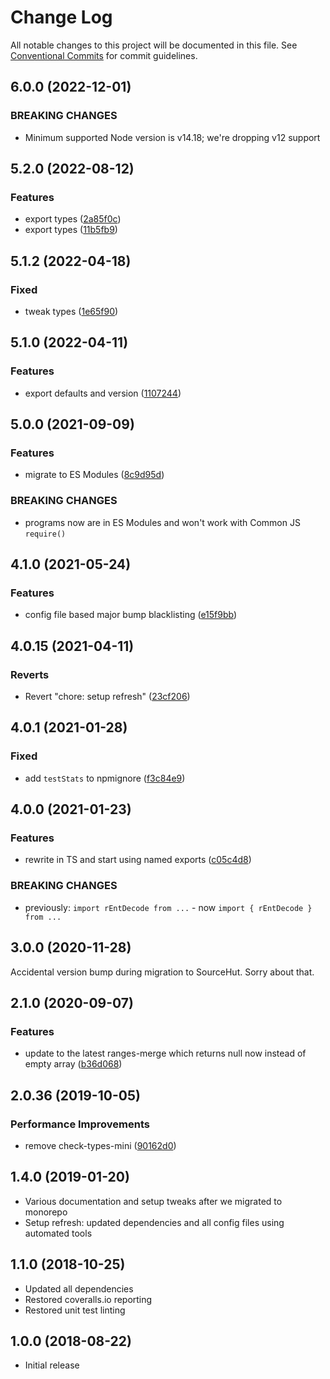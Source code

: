 # Change Log

All notable changes to this project will be documented in this file.
See [Conventional Commits](https://conventionalcommits.org) for commit guidelines.

## 6.0.0 (2022-12-01)

### BREAKING CHANGES

- Minimum supported Node version is v14.18; we're dropping v12 support

## 5.2.0 (2022-08-12)

### Features

- export types ([2a85f0c](https://github.com/codsen/codsen/commit/2a85f0cf1310f6dee5b1b39595676e9ba72f7f58))
- export types ([11b5fb9](https://github.com/codsen/codsen/commit/11b5fb936ce20e0a77c3a09806773e1cd7695c50))

## 5.1.2 (2022-04-18)

### Fixed

- tweak types ([1e65f90](https://github.com/codsen/codsen/commit/1e65f901b63c79d1c4ca605e72f0380ef313c43b))

## 5.1.0 (2022-04-11)

### Features

- export defaults and version ([1107244](https://github.com/codsen/codsen/commit/1107244b45eff96ac1fc4ab992031ede0d10ba8c))

## 5.0.0 (2021-09-09)

### Features

- migrate to ES Modules ([8c9d95d](https://github.com/codsen/codsen/commit/8c9d95d5dea0b769c2f070397141918a4893d575))

### BREAKING CHANGES

- programs now are in ES Modules and won't work with Common JS `require()`

## 4.1.0 (2021-05-24)

### Features

- config file based major bump blacklisting ([e15f9bb](https://github.com/codsen/codsen/commit/e15f9bba1c4fd5f847ac28b3f38fa6ee633f5dca))

## 4.0.15 (2021-04-11)

### Reverts

- Revert "chore: setup refresh" ([23cf206](https://github.com/codsen/codsen/commit/23cf206970a087ff0fa04e61f94d919f59ab3881))

## 4.0.1 (2021-01-28)

### Fixed

- add `testStats` to npmignore ([f3c84e9](https://github.com/codsen/codsen/commit/f3c84e95afc5514214312f913692d85b2e12eb29))

## 4.0.0 (2021-01-23)

### Features

- rewrite in TS and start using named exports ([c05c4d8](https://github.com/codsen/codsen/commit/c05c4d8282829c8bd69a1fe26692c584efa43d55))

### BREAKING CHANGES

- previously: `import rEntDecode from ...` - now `import { rEntDecode } from ...`

## 3.0.0 (2020-11-28)

Accidental version bump during migration to SourceHut. Sorry about that.

## 2.1.0 (2020-09-07)

### Features

- update to the latest ranges-merge which returns null now instead of empty array ([b36d068](https://gitlab.com/codsen/codsen/commit/b36d068bbd940f248d3ea46e5f37082887332785))

## 2.0.36 (2019-10-05)

### Performance Improvements

- remove check-types-mini ([90162d0](https://gitlab.com/codsen/codsen/commit/90162d0))

## 1.4.0 (2019-01-20)

- Various documentation and setup tweaks after we migrated to monorepo
- Setup refresh: updated dependencies and all config files using automated tools

## 1.1.0 (2018-10-25)

- Updated all dependencies
- Restored coveralls.io reporting
- Restored unit test linting

## 1.0.0 (2018-08-22)

- Initial release
